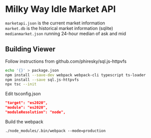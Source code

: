 Milky Way Idle Market API
=========================

`marketapi.json` is the current market information  
`market.db` is the historical market information (sqlite)  
`medianmarket.json` running 24-hour median of ask and mid  

Building Viewer
---------------
Follow instructions from github.com/phiresky/sql.js-httpvfs
```sh
echo '{}' > package.json
npm install --save-dev webpack webpack-cli typescript ts-loader
npm install --save sql.js-httpvfs
npx tsc --init
```
Edit tsconfig.json
```json
"target": "es2020",
"module": "es2020",
"moduleResolution": "node",
```
Build the webpack
```
./node_modules/.bin/webpack --mode=production
```
